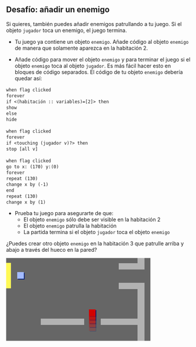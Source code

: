 ## Desafío: añadir un enemigo

Si quieres, también puedes añadir enemigos patrullando a tu juego. Si el objeto `jugador` toca un enemigo, el juego termina.

+ Tu juego ya contiene un objeto `enemigo`. Añade código al objeto `enemigo` de manera que solamente aparezca en la habitación 2.

+ Añade código para mover el objeto `enemigo` y para terminar el juego si el objeto `enemigo` toca al objeto `jugador`. Es más fácil hacer esto en bloques de código separados. El código de tu objeto `enemigo` debería quedar así:

```blocks3
when flag clicked
forever
if <(habitación :: variables)=[2]> then
show
else
hide

when flag clicked
forever
if <touching (jugador v)?> then
stop [all v]

when flag clicked
go to x: (170) y:(0)
forever
repeat (130)
change x by (-1)
end
repeat (130)
change x by (1)
```

+ Prueba tu juego para asegurarte de que: 
    + El objeto `enemigo` sólo debe ser visible en la habitación 2
    + El objeto `enemigo` patrulla la habitación
    + La partida termina si el objeto `jugador` toca el objeto `enemigo`

¿Puedes crear otro objeto `enemigo` en la habitación 3 que patrulle arriba y abajo a través del hueco en la pared?

![captura de pantalla](images/world-enemy2.png)